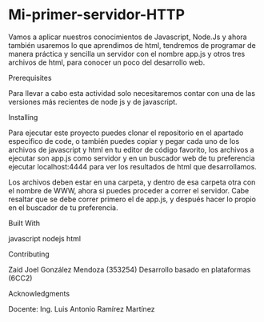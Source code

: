 # Mi-primer-servidor-HTTP

Vamos a aplicar nuestros conocimientos de Javascript, Node.Js y ahora también usaremos lo que aprendimos de html,
tendremos de programar de manera práctica y sencilla un servidor con el nombre app.js y otros tres archivos de html, 
para conocer un poco del desarrollo web.

Prerequisites

Para llevar a cabo esta actividad solo necesitaremos contar con una de las versiones más recientes de node js y de javascript.

Installing

Para ejecutar este proyecto puedes clonar el repositorio en el apartado especifico de code, o también puedes copiar 
y pegar cada uno de los archivos de javascript y html en tu editor de código favorito, los archivos a ejecutar son app.js 
como servidor y en un buscador web de tu preferencia ejecutar localhost:4444 para ver los resultados de html que desarrollamos.

Los archivos deben estar en una carpeta, y dentro de esa carpeta otra con el nombre de WWW, ahora si puedes proceder a correr el servidor. 
Cabe resaltar que se debe correr primero el de app.js, y después hacer lo propio en el buscador de tu preferencia.

Built With

javascript nodejs html

Contributing

Zaid Joel González Mendoza (353254) Desarrollo basado en plataformas (6CC2)

Acknowledgments

Docente: Ing. Luis Antonio Ramírez Martínez
